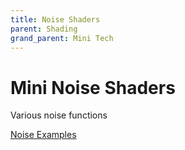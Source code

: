 ```yaml
---
title: Noise Shaders
parent: Shading
grand_parent: Mini Tech
---
```


# Mini Noise Shaders

Various noise functions 

[Noise Examples](examples/noise.gfr)
